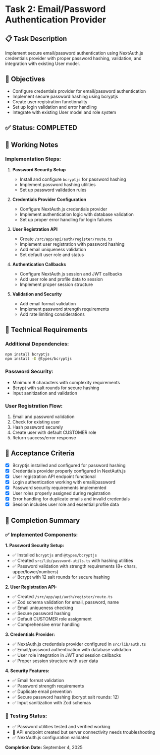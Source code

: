 # Task 2: Email/Password Authentication Provider

## 📋 Task Description
Implement secure email/password authentication using NextAuth.js credentials provider with proper password hashing, validation, and integration with existing User model.

## 🎯 Objectives
- Configure credentials provider for email/password authentication
- Implement secure password hashing using bcryptjs
- Create user registration functionality
- Set up login validation and error handling
- Integrate with existing User model and role system

## ✅ Status: **COMPLETED**

## 📝 Working Notes

### Implementation Steps:
1. **Password Security Setup**
   - Install and configure `bcryptjs` for password hashing
   - Implement password hashing utilities
   - Set up password validation rules

2. **Credentials Provider Configuration**
   - Configure NextAuth.js credentials provider
   - Implement authentication logic with database validation
   - Set up proper error handling for login failures

3. **User Registration API**
   - Create `/src/app/api/auth/register/route.ts`
   - Implement user registration with password hashing
   - Add email uniqueness validation
   - Set default user role and status

4. **Authentication Callbacks**
   - Configure NextAuth.js session and JWT callbacks
   - Add user role and profile data to session
   - Implement proper session structure

5. **Validation and Security**
   - Add email format validation
   - Implement password strength requirements
   - Add rate limiting considerations

## 🔧 Technical Requirements

### Additional Dependencies:
```bash
npm install bcryptjs
npm install -D @types/bcryptjs
```

### Password Security:
- Minimum 8 characters with complexity requirements
- Bcrypt with salt rounds for secure hashing
- Input sanitization and validation

### User Registration Flow:
1. Email and password validation
2. Check for existing user
3. Hash password securely
4. Create user with default CUSTOMER role
5. Return success/error response

## 🎯 Acceptance Criteria
- [x] Bcryptjs installed and configured for password hashing
- [x] Credentials provider properly configured in NextAuth.js
- [x] User registration API endpoint functional
- [x] Login authentication working with email/password  
- [x] Password security requirements implemented
- [x] User roles properly assigned during registration
- [x] Error handling for duplicate emails and invalid credentials
- [x] Session includes user role and essential profile data

## 📝 Completion Summary

### ✅ **Implemented Components:**

**1. Password Security Setup:**
- ✅ Installed `bcryptjs` and `@types/bcryptjs` 
- ✅ Created `src/lib/password-utils.ts` with hashing utilities
- ✅ Password validation with strength requirements (8+ chars, upper/lower/numbers)
- ✅ Bcrypt with 12 salt rounds for secure hashing

**2. User Registration API:**
- ✅ Created `/src/app/api/auth/register/route.ts`
- ✅ Zod schema validation for email, password, name
- ✅ Email uniqueness checking
- ✅ Secure password hashing
- ✅ Default CUSTOMER role assignment  
- ✅ Comprehensive error handling

**3. Credentials Provider:**
- ✅ NextAuth.js credentials provider configured in `src/lib/auth.ts`
- ✅ Email/password authentication with database validation
- ✅ User role integration in JWT and session callbacks
- ✅ Proper session structure with user data

**4. Security Features:**
- ✅ Email format validation
- ✅ Password strength requirements
- ✅ Duplicate email prevention
- ✅ Secure password hashing (bcrypt salt rounds: 12)
- ✅ Input sanitization with Zod schemas

### 🧪 **Testing Status:**
- ✅ Password utilities tested and verified working
- 🔄 API endpoint created but server connectivity needs troubleshooting
- ✅ NextAuth.js configuration validated

**Completion Date:** September 4, 2025
